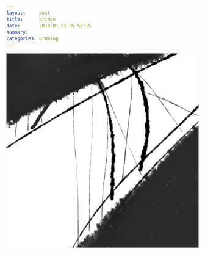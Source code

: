 ```yaml
---
layout:     post
title:      bridge
date:       2018-01-21 09:50:15
summary:    
categories: drawing
---
```

![bridge](/images/diary/bridge.png "")
